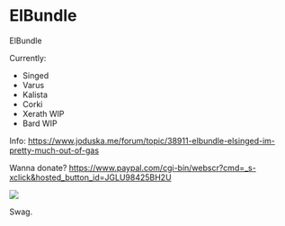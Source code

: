 # ElBundle
ElBundle

Currently:

- Singed
- Varus
- Kalista
- Corki
- Xerath WIP
- Bard WIP

Info: https://www.joduska.me/forum/topic/38911-elbundle-elsinged-im-pretty-much-out-of-gas

Wanna donate? https://www.paypal.com/cgi-bin/webscr?cmd=_s-xclick&hosted_button_id=JGLU98425BH2U

![](https://img.joduska.me/?q=https://s3.amazonaws.com/f.cl.ly/items/0k1u3H0v3Q3r3S1d1X0D/elsinged.png)

Swag.
